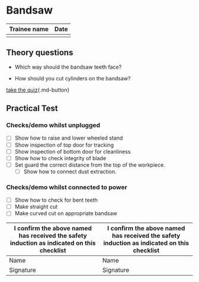 Bandsaw
=======

| Trainee name | Date |
|--------------|------|
|              |      |

Theory questions
----------------

- Which way should the bandsaw teeth face?

- How should you cut cylinders on the bandsaw?

[take the quiz](#){.md-button}

Practical Test
--------------

### Checks/demo whilst unplugged

-	[ ] Show how to raise and lower wheeled stand
-	[ ] Show inspection of top door for tracking
-	[ ] Show inspection of bottom door for cleanliness
-	[ ] Show how to check integrity of blade
-	[ ] Set guard the correct distance from the top of the workpiece.
	-	[ ] Show how to connect dust extraction.

### Checks/demo whilst connected to power

-	[ ] Show how to check for bent teeth
-	[ ] Make straight cut
-	[ ] Make curved cut on appropriate bandsaw

| I confirm the above named has received the safety induction as indicated on this checklist | I confirm the above named has received the safety induction as indicated on this checklist |
|--------------------------------------------------------------------------------------------|--------------------------------------------------------------------------------------------|
| Name                                                                                       | Name                                                                                       |
| Signature                                                                                  | Signature                                                                                  |
